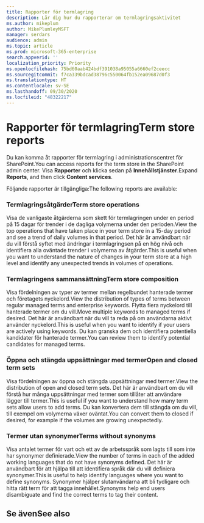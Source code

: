 ```yaml
---
title: Rapporter för termlagring
description: Lär dig hur du rapporterar om termlagringsaktivitet
ms.author: mikeplum
author: MikePlumleyMSFT
manager: serdars
audience: admin
ms.topic: article
ms.prod: microsoft-365-enterprise
search.appverid: ''
localization_priority: Priority
ms.openlocfilehash: 75bd60aab424bdf391038a95055a6660ef2ceecc
ms.sourcegitcommit: f7ca339bdcad38796c550064fb152ea09687d0f3
ms.translationtype: HT
ms.contentlocale: sv-SE
ms.lasthandoff: 09/30/2020
ms.locfileid: "48322217"
---
```

# <a name="term-store-reports"></a><span data-ttu-id="d2811-103">Rapporter för termlagring</span><span class="sxs-lookup"><span data-stu-id="d2811-103">Term store reports</span></span>

<span data-ttu-id="d2811-104">Du kan komma åt rapporter för termlagring i administrationscentret för SharePoint.</span><span class="sxs-lookup"><span data-stu-id="d2811-104">You can access reports for the term store in the SharePoint admin center.</span></span> <span data-ttu-id="d2811-105">Visa **Rapporter** och klicka sedan på **Innehållstjänster**.</span><span class="sxs-lookup"><span data-stu-id="d2811-105">Expand **Reports**, and then click **Content services**.</span></span>

<span data-ttu-id="d2811-106">Följande rapporter är tillgängliga:</span><span class="sxs-lookup"><span data-stu-id="d2811-106">The following reports are available:</span></span>

### <a name="term-store-operations"></a><span data-ttu-id="d2811-107">Termlagringsåtgärder</span><span class="sxs-lookup"><span data-stu-id="d2811-107">Term store operations</span></span>

<span data-ttu-id="d2811-108">Visa de vanligaste åtgärderna som skett för termlagringen under en period på 15 dagar för trender i de dagliga volymerna under den perioden.</span><span class="sxs-lookup"><span data-stu-id="d2811-108">View the top operations that have taken place in your term store in a 15-day period and see a trend of daily volumes in that period.</span></span> <span data-ttu-id="d2811-109">Det här är användbart när du vill förstå syftet med ändringar i termlagringsen på en hög nivå och identifiera alla oväntade trender i volymerna av åtgärder.</span><span class="sxs-lookup"><span data-stu-id="d2811-109">This is useful when you want to understand the nature of changes in your term store at a high level and identify any unexpected trends in volumes of operations.</span></span> 

### <a name="term-store-composition"></a><span data-ttu-id="d2811-110">Termlagringens sammansättning</span><span class="sxs-lookup"><span data-stu-id="d2811-110">Term store composition</span></span>

<span data-ttu-id="d2811-111">Visa fördelningen av typer av termer mellan regelbundet hanterade termer och företagets nyckelord.</span><span class="sxs-lookup"><span data-stu-id="d2811-111">View the distribution of types of terms between regular managed terms and enterprise keywords.</span></span> <span data-ttu-id="d2811-112">Flytta flera nyckelord till hanterade termer om du vill.</span><span class="sxs-lookup"><span data-stu-id="d2811-112">Move multiple keywords to managed terms if desired.</span></span> <span data-ttu-id="d2811-113">Det här är användbart när du vill ta reda på om användarna aktivt använder nyckelord.</span><span class="sxs-lookup"><span data-stu-id="d2811-113">This is useful when you want to identify if your users are actively using keywords.</span></span> <span data-ttu-id="d2811-114">Du kan granska dem och identifiera potentiella kandidater för hanterade termer.</span><span class="sxs-lookup"><span data-stu-id="d2811-114">You can review them to identify potential candidates for managed terms.</span></span>

### <a name="open-and-closed-term-sets"></a><span data-ttu-id="d2811-115">Öppna och stängda uppsättningar med termer</span><span class="sxs-lookup"><span data-stu-id="d2811-115">Open and closed term sets</span></span>

<span data-ttu-id="d2811-116">Visa fördelningen av öppna och stängda uppsättningar med termer.</span><span class="sxs-lookup"><span data-stu-id="d2811-116">View the distribution of open and closed term sets.</span></span> <span data-ttu-id="d2811-117">Det här är användbart om du vill förstå hur många uppsättningar med termer som tillåter att användare lägger till termer.</span><span class="sxs-lookup"><span data-stu-id="d2811-117">This is useful if you want to understand how many term sets allow users to add terms.</span></span> <span data-ttu-id="d2811-118">Du kan konvertera dem till stängda om du vill, till exempel om volymerna växer oväntat.</span><span class="sxs-lookup"><span data-stu-id="d2811-118">You can convert them to closed if desired, for example if the volumes are growing unexpectedly.</span></span> 

### <a name="terms-without-synonyms"></a><span data-ttu-id="d2811-119">Termer utan synonymer</span><span class="sxs-lookup"><span data-stu-id="d2811-119">Terms without synonyms</span></span>

<span data-ttu-id="d2811-120">Visa antalet termer för vart och ett av de arbetsspråk som lagts till som inte har synonymer definierade.</span><span class="sxs-lookup"><span data-stu-id="d2811-120">View the number of terms in each of the added working languages that do not have synonyms defined.</span></span> <span data-ttu-id="d2811-121">Det här är användbart för att hjälpa till att identifiera språk där du vill definiera synonymer.</span><span class="sxs-lookup"><span data-stu-id="d2811-121">This is useful to help identify languages where you want to define synonyms.</span></span> <span data-ttu-id="d2811-122">Synonymer hjälper slutanvändarna att bli tydligare och hitta rätt term för att tagga innehållet.</span><span class="sxs-lookup"><span data-stu-id="d2811-122">Synonyms help end users disambiguate and find the correct terms to tag their content.</span></span>

## <a name="see-also"></a><span data-ttu-id="d2811-123">Se även</span><span class="sxs-lookup"><span data-stu-id="d2811-123">See also</span></span>



  






